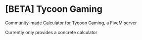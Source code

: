 # [BETA] Tycoon Gaming
Community-made Calculator for Tycoon Gaming, a FiveM server

Currently only provides a concrete calculator
